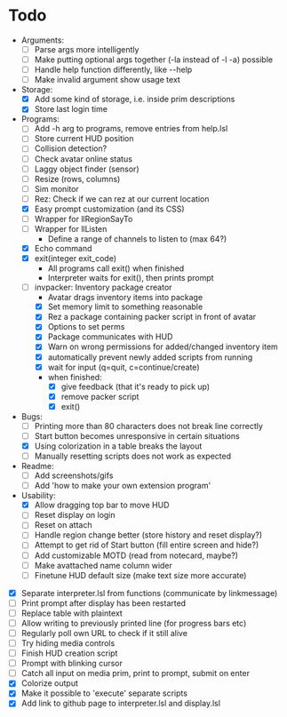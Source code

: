 # Todo
- Arguments:
    - [ ] Parse args more intelligently
    - [ ] Make putting optional args together (-la instead of -l -a) possible
    - [ ] Handle help function differently, like <prog> --help
    - [ ] Make invalid argument show usage text

- Storage:
    - [x] Add some kind of storage, i.e. inside prim descriptions
    - [x] Store last login time

- Programs:
    - [ ] Add -h arg to programs, remove entries from help.lsl
    - [ ] Store current HUD position
    - [ ] Collision detection?
    - [ ] Check avatar online status
    - [ ] Laggy object finder (sensor)
    - [ ] Resize (rows, columns)
    - [ ] Sim monitor
    - [ ] Rez: Check if we can rez at our current location
    - [x] Easy prompt customization (and its CSS)
    - [ ] Wrapper for llRegionSayTo
    - [ ] Wrapper for llListen
        - Define a range of channels to listen to (max 64?)
    - [x] Echo command
    - [x] exit(integer exit_code)
        - All programs call exit() when finished
        - Interpreter waits for exit(), then prints prompt
    - [ ] invpacker: Inventory package creator
        - Avatar drags inventory items into package
        - [x] Set memory limit to something reasonable
        - [x] Rez a package containing packer script in front of avatar
        - [x] Options to set perms
        - [x] Package communicates with HUD
        - [x] Warn on wrong permissions for added/changed inventory item
        - [x] automatically prevent newly added scripts from running
        - [x] wait for input (q=quit, c=continue/create)
        - when finished:
            - [x] give feedback (that it's ready to pick up)
            - [x] remove packer script
            - [x] exit()

- Bugs:
    - [ ] Printing more than 80 characters does not break line correctly
    - [ ] Start button becomes unresponsive in certain situations
    - [x] Using colorization in a table breaks the layout
    - [ ] Manually resetting scripts does not work as expected

- Readme:
    - [ ] Add screenshots/gifs
    - [ ] Add 'how to make your own extension program'

- Usability:
    - [x] Allow dragging top bar to move HUD
    - [ ] Reset display on login
    - [ ] Reset on attach
    - [ ] Handle region change better (store history and reset display?)
    - [ ] Attempt to get rid of Start button (fill entire screen and hide?)
    - [ ] Add customizable MOTD (read from notecard, maybe?)
    - [ ] Make avattached name column wider
    - [ ] Finetune HUD default size (make text size more accurate)

- [x] Separate interpreter.lsl from functions (communicate by linkmessage)
- [ ] Print prompt after display has been restarted
- [ ] Replace table with plaintext
- [ ] Allow writing to previously printed line (for progress bars etc)
- [ ] Regularly poll own URL to check if it still alive
- [ ] Try hiding media controls
- [ ] Finish HUD creation script
- [ ] Prompt with blinking cursor
- [ ] Catch all input on media prim, print to prompt, submit on enter
- [x] Colorize output
- [x] Make it possible to 'execute' separate scripts
- [x] Add link to github page to interpreter.lsl and display.lsl
